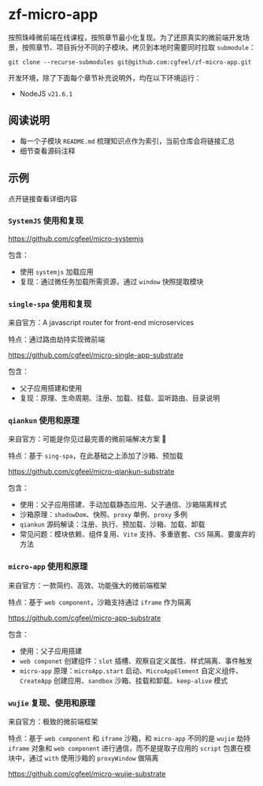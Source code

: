 # zf-micro-app

按照珠峰微前端在线课程，按照章节最小化复现。为了还原真实的微前端开发场景，按照章节、项目拆分不同的子模块。拷贝到本地时需要同时拉取 `submodule`：

```
git clone --recurse-submodules git@github.com:cgfeel/zf-micro-app.git
```

开发环境，除了下面每个章节补充说明外，均在以下环境运行：

- NodeJS `v21.6.1`

## 阅读说明

- 每一个子模块 `README.md` 梳理知识点作为索引，当前仓库会将链接汇总
- 细节查看源码注释

## 示例

点开链接查看详细内容

### `SystemJS` 使用和复现

https://github.com/cgfeel/micro-systemjs

包含：

- 使用 `systemjs` 加载应用
- 复现：通过微任务加载所需资源，通过 `window` 快照提取模块

### `single-spa` 使用和复现

来自官方：A javascript router for front-end microservices

特点：通过路由劫持实现微前端

https://github.com/cgfeel/micro-single-app-substrate

包含：

- 父子应用搭建和使用
- 复现：原理、生命周期、注册、加载、挂载、监听路由、目录说明

### `qiankun` 使用和原理

来自官方：可能是你见过最完善的微前端解决方案 🧐

特点：基于 `sing-spa`，在此基础之上添加了沙箱、预加载

https://github.com/cgfeel/micro-qiankun-substrate

包含：

- 使用：父子应用搭建、手动加载静态应用、父子通信、沙箱隔离样式
- 沙箱原理：`shadowDom`、快照、`proxy` 单例、`proxy` 多例
- `qiankun` 源码解读：注册、执行、预加载、沙箱、加载、卸载
- 常见问题：模块依赖、组件复用、`Vite` 支持、多重嵌套、`CSS` 隔离、要废弃的方法

### `micro-app` 使用和原理

来自官方：一款简约、高效、功能强大的微前端框架

特点：基于 `web component`，沙箱支持通过 `iframe` 作为隔离

https://github.com/cgfeel/micro-app-substrate

包含：

- 使用：父子应用搭建
- `web componet` 创建组件：`slot` 插槽、观察自定义属性、样式隔离、事件触发
- `micro-app` 原理：`microApp.start` 启动、`MicroAppElement` 自定义组件、`CreateApp` 创建应用、`sandbox` 沙箱、挂载和卸载、`keep-alive` 模式

### `wujie` 复现、使用和原理

来自官方：极致的微前端框架

特点：基于 `web component` 和 `iframe` 沙箱，和 `micro-app` 不同的是 `wujie` 劫持 `iframe` 对象和 `web component` 进行通信，而不是提取子应用的 `script` 包裹在模块中，通过 `with` 使用沙箱的 `proxyWindow` 做隔离

https://github.com/cgfeel/micro-wujie-substrate
